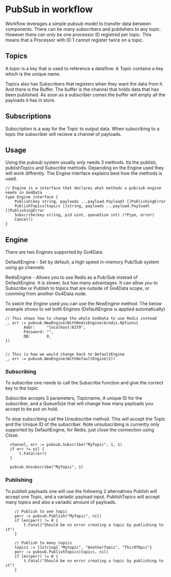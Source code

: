 # PubSub in workflow
Workflow leverages a simple pubsub model to transfer data between components. 
There can be many subscribers and publishers to any topic. However there can only be one processor ID registred per topic. This means that a Processor with ID 1 cannot register twice on a topic.

## Topics
A topic is a key that is used to reference a dataflow. A Topic contains a key which is the unique name. 

Topics also has Subscribers that registers when they want the data from it. 
And there is the Buffer. The buffer is the channel that holds data that has been published. As soon as a subscriber comes the buffer will empty all the payloads it has in store. 

## Subscriptions
Subscription is a way for the Topic to output data. When subscribing to a topic the subscriber will recieve a channel of payloads. 

## Usage
Using the pubsub system usually only needs 3 methods.
Its the publish, publishTopics and Subscribe methods.
Depending on the Engine used they will work diffrently.
The Engine interface explains best how the methods is used.
```golang
// Engine is a interface that declares what methods a pub/sub engine needs in Go4Data
type Engine interface {
	Publish(key string, payloads ...payload.Payload) []PublishingError
	PublishTopics(topics []string, payloads ...payload.Payload) []PublishingError
	Subscribe(key string, pid uint, queueSize int) (*Pipe, error)
	Cancel()
}
```

## Engine
There are two Engines supported by Go4Data.

DefaultEngine - Set by default, a high speed in-memory Pub/Sub system using go channels.

RedisEngine - Allows you to use Redis as a Pub/Sub instead of DefaultEngine. It is slower, but has many advantages. 
It can allow you to Subscribe or Publish to topics that are outside of Go4Data scope, or comming from another Go4Data node. 

To swich the Engine used you can use the NewEngine method. The below example shows to set both Engines (DefaultEngine is applied automatically)
```golang
// This shows how to change the whole Go4Data to use Redis instead
_, err := pubsub.NewEngine(WithRedisEngine(&redis.Options{
		Addr:     "localhost:6379",
		Password: "",
		DB:       0,
})


// This is how we would change back to DefaultEngine
_, err := pubsub.NewEngine(WithDefaultEngine(2))

```

### Subscribing
To subscribe one needs to call the Subscribe function and give the correct key to the topic.

Subscribe accepts 3 parameters, Topicname, A unique ID for the subscriber, and a QueueSize that will change how many payloads you accept to be put on hold.

To stop subscribing call the Unsubscribe method. This will accept the Topic and the Unique ID of the subscriber. 
Note unsubscribing is currently only supported by DefaultEngine, for Redis, just close the connection using Close.

```golang
  channel, err := pubsub.Subscribe("MyTopic", 1, 1)
  if err != nil {
      t.Fatal(err)
  }

  pubsub.Unsubscribe("MyTopic", 1)
```
### Publishing
To publish payloads one will use the following 2 alternatives
Publish will accept one Topic, and a variadic payload input.
PublishTopics will accept many topics and also a variadic amount of payloads.
```golang
    // Publish to one topic
    perr := pubsub.Publish("MyTopic", nil)
	if len(perr) != 0 {
		t.Fatal("Should be no error creating a topic by publishing to it")
    }
    
    // Publish to many topics
    topics := []string{ "Mytopic", "AnotherTopic", "ThirdTOpic"}
    perr := pubsub.PublishTopics(topics, nil)
	if len(perr) != 0 {
		t.Fatal("Should be no error creating a topic by publishing to it")
    }
```